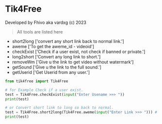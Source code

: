 # Tik4Free
Developed by Fhivo aka vardxg (c) 2023
> All tools are listed here

- short2long ['convert any short link back to normal link.']
- aweme ['To get the aweme_id - videoid']
- checkExist ['Check if a user exist, not check if banned or private.']
- long2short ['Convert any long link to short.']
- removeWm ['Give u the link to get video without watermark']
- getSound ['Give u the link to the full sound.']
- getUserid ['Get Userid from any user.']



```python
from tik4free import Tik4Free

# for Example Check if a user exist.
test = Tik4Free.checkExist(input("Enter Usename >>> "))
print(test)

# or Convert short link to long so back to normal.
test = Tik4Free.short2long(Tik4Free.aweme(input("Enter Link >>> "))) # here we use the aweme func direct to get only the aweme_id.
print(test)
```

